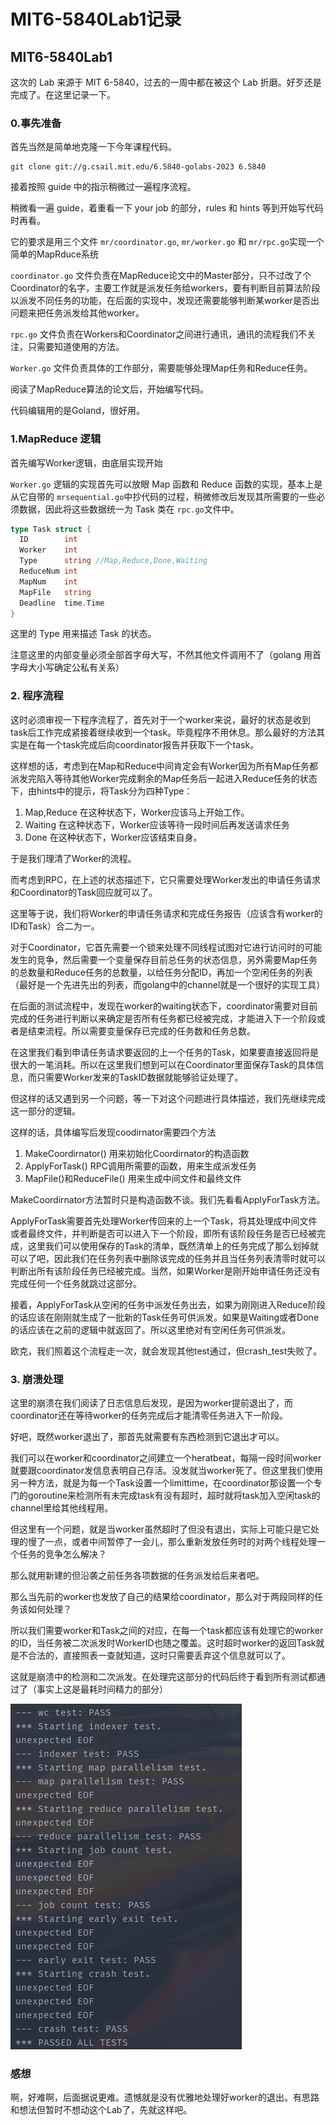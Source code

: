 # MIT6-5840Lab1记录

## MIT6-5840Lab1

这次的 Lab 来源于 MIT 6-5840，过去的一周中都在被这个 Lab 折磨。好歹还是完成了。在这里记录一下。

### 0.事先准备

首先当然是简单地克隆一下今年课程代码。

```shell
git clone git://g.csail.mit.edu/6.5840-golabs-2023 6.5840
```

接着按照 guide 中的指示稍微过一遍程序流程。

稍微看一遍 guide，着重看一下 your job 的部分，rules 和 hints 等到开始写代码时再看。

它的要求是用三个文件 `mr/coordinator.go`, `mr/worker.go` 和 `mr/rpc.go`实现一个简单的MapRduce系统

`coordinator.go` 文件负责在MapReduce论文中的Master部分，只不过改了个Coordinator的名字，主要工作就是派发任务给workers，要有判断目前算法阶段以派发不同任务的功能，在后面的实现中，发现还需要能够判断某worker是否出问题来把任务派发给其他worker。

`rpc.go` 文件负责在Workers和Coordinator之间进行通讯，通讯的流程我们不关注，只需要知道使用的方法。

`Worker.go` 文件负责具体的工作部分，需要能够处理Map任务和Reduce任务。

阅读了MapReduce算法的论文后，开始编写代码。

代码编辑用的是Goland，很好用。

### 1.MapReduce 逻辑

首先编写Worker逻辑，由底层实现开始

`Worker.go` 逻辑的实现首先可以放眼 Map 函数和 Reduce 函数的实现，基本上是从它自带的 `mrsequential.go`中抄代码的过程，稍微修改后发现其所需要的一些必须数据，因此将这些数据统一为 Task 类在 `rpc.go`文件中。

```go
type Task struct {
  ID        int
  Worker    int
  Type      string //Map,Reduce,Done,Waiting
  ReduceNum int
  MapNum    int
  MapFile   string
  Deadline  time.Time
}
```

这里的 Type 用来描述 Task 的状态。

注意这里的内部变量必须全部首字母大写，不然其他文件调用不了（golang 用首字母大小写确定公私有关系）

### 2. 程序流程

这时必须审视一下程序流程了，首先对于一个worker来说，最好的状态是收到task后工作完成紧接着继续收到一个task。毕竟程序不用休息。那么最好的方法其实是在每一个task完成后向coordinator报告并获取下一个task。

这样想的话，考虑到在Map和Reduce中间肯定会有Worker因为所有Map任务都派发完陷入等待其他Worker完成剩余的Map任务后一起进入Reduce任务的状态下，由hints中的提示，将Task分为四种Type：

1. Map,Reduce
   在这种状态下，Worker应该马上开始工作。
2. Waiting
   在这种状态下，Worker应该等待一段时间后再发送请求任务
3. Done
   在这种状态下，Worker应该结束自身。

于是我们理清了Worker的流程。

而考虑到RPC，在上述的状态描述下，它只需要处理Worker发出的申请任务请求和Coordinator的Task回应就可以了。

这里等于说，我们将Worker的申请任务请求和完成任务报告（应该含有worker的ID和Task）合二为一。

对于Coordinator，它首先需要一个锁来处理不同线程试图对它进行访问时的可能发生的竞争，然后需要一个变量保存目前总任务的状态信息，另外需要Map任务的总数量和Reduce任务的总数量，以给任务分配ID，再加一个空闲任务的列表（最好是一个先进先出的列表，而golang中的channel就是一个很好的实现工具）

在后面的测试流程中，发现在worker的waiting状态下，coordinator需要对目前完成的任务进行判断以来确定是否所有任务都已经被完成，才能进入下一个阶段或者是结束流程。所以需要变量保存已完成的任务数和任务总数。

在这里我们看到申请任务请求要返回的上一个任务的Task，如果要直接返回将是很大的一笔消耗。所以在这里我们想到可以在Coordinator里面保存Task的具体信息，而只需要Worker发来的TaskID数据就能够验证处理了。

但这样的话又遇到另一个问题，等一下对这个问题进行具体描述，我们先继续完成这一部分的逻辑。

这样的话，具体编写后发现coodirnator需要四个方法

1. MakeCoordirnator()
   用来初始化Coordirnator的构造函数
2. ApplyForTask()
   RPC调用所需要的函数，用来生成派发任务
3. MapFile()和ReduceFile()
   用来生成中间文件和最终文件

MakeCoordirnator方法暂时只是构造函数不谈。我们先看看ApplyForTask方法。

ApplyForTask需要首先处理Worker传回来的上一个Task，将其处理成中间文件或者最终文件，并判断是否可以进入下一个阶段，即所有该阶段任务是否已经被完成，这里我们可以使用保存的Task的清单，既然清单上的任务完成了那么划掉就可以了吧，因此我们在任务列表中删除该完成的任务并且当任务列表清零时就可以判断出所有该阶段任务已经被完成。当然，如果Worker是刚开始申请任务还没有完成任何一个任务就跳过这部分。

接着，ApplyForTask从空闲的任务中派发任务出去，如果为刚刚进入Reduce阶段的话应该在刚刚就生成了一批新的Task任务可供派发。如果是Waiting或者Done的话应该在之前的逻辑中就返回了。所以这里绝对有空闲任务可供派发。

欧克，我们照着这个流程走一次，就会发现其他test通过，但crash_test失败了。

### 3. 崩溃处理

这里的崩溃在我们阅读了日志信息后发现，是因为worker提前退出了，而coordinator还在等待worker的任务完成后才能清零任务进入下一阶段。

好吧，既然worker退出了，那首先就需要有东西检测到它退出才可以。

我们可以在worker和coordinator之间建立一个heratbeat，每隔一段时间worker就要跟coordinator发信息表明自己存活。没发就当worker死了。但这里我们使用另一种方法，就是为每一个Task设置一个limittime，在coordinator那设置一个专门的goroutine来检测所有未完成task有没有超时，超时就将task加入空闲task的channel里给其他线程用。

但这里有一个问题，就是当worker虽然超时了但没有退出，实际上可能只是它处理的慢了一点，或者中间暂停了一会儿，那么重新发放任务时的对两个线程处理一个任务的竞争怎么解决？

那么就用新建的但沿袭之前任务各项数据的任务派发给后来者吧。

那么当先前的worker也发放了自己的结果给coordinator，那么对于两段同样的任务该如何处理？

所以我们需要worker和Task之间的对应，在每一个task都应该有处理它的worker的ID，当任务被二次派发时WorkerID也随之覆盖。这时超时worker的返回Task就是不合法的，直接照表一查就知道，这时只需要丢弃这个信息就可以了。

这就是崩溃中的检测和二次派发。在处理完这部分的代码后终于看到所有测试都通过了（事实上这是最耗时间精力的部分）

![1678618982956](../../media/65840lab/2023-03-22_17-03.png)

### 感想

啊，好难啊，后面据说更难。遗憾就是没有优雅地处理好worker的退出。有思路和想法但暂时不想动这个Lab了，先就这样吧。

